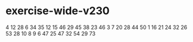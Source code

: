 # exercise-wide-v230
4
12
28
6
34
35
12
15
46
29
45
38
23
46
3
7
20
28
44
50
1
16
21
24
32
26
53
28
10
8
9
6
47
25
47
32
54
29
73

